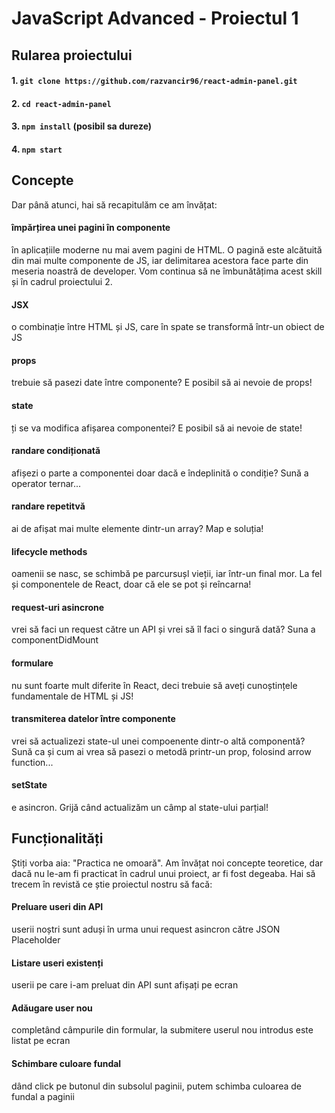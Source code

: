 # JavaScript Advanced - Proiectul 1

## Rularea proiectului

#### 1. `git clone https://github.com/razvancir96/react-admin-panel.git`

#### 2. `cd react-admin-panel`

#### 3. `npm install` (posibil sa dureze)

#### 4. `npm start`

## Concepte

Dar până atunci, hai să recapitulăm ce am învățat:

#### împărțirea unei pagini în componente 
în aplicațiile moderne nu mai avem pagini de HTML. O pagină este alcătuită din mai multe componente de JS, iar delimitarea acestora face parte din meseria noastră de developer. Vom continua să ne îmbunătățima acest skill și în cadrul proiectului 2.
#### JSX
o combinație între HTML și JS, care în spate se transformă într-un obiect de JS
#### props
trebuie să pasezi date între componente? E posibil să ai nevoie de props!
#### state
ți se va modifica afișarea componentei? E posibil să ai nevoie de state!
#### randare condiționată
afișezi o parte a componentei doar dacă e îndeplinită o condiție? Sună a operator ternar...
#### randare repetitvă
ai de afișat mai multe elemente dintr-un array? Map e soluția!
#### lifecycle methods
oamenii se nasc, se schimbă pe parcursușl vieții, iar într-un final mor. La fel și componentele de React, doar că ele se pot și reîncarna!
#### request-uri asincrone
vrei să faci un request către un API și vrei să îl faci o singură dată? Suna a componentDidMount
#### formulare
nu sunt foarte mult diferite în React, deci trebuie să aveți cunoștințele fundamentale de HTML și JS!
#### transmiterea datelor între componente
vrei să actualizezi state-ul unei compoenente dintr-o altă componentă? Sună ca și cum ai vrea să pasezi o metodă printr-un prop, folosind arrow function...
#### setState
e asincron. Grijă când actualizăm un câmp al state-ului parțial!

## Funcționalități

Știți vorba aia: "Practica ne omoară". Am învățat noi concepte teoretice, dar dacă nu le-am fi practicat în cadrul unui proiect, ar fi fost degeaba. Hai să trecem în revistă ce știe proiectul nostru să facă:

#### Preluare useri din API
userii noștri sunt aduși în urma unui request asincron către JSON Placeholder
#### Listare useri existenți
userii pe care i-am preluat din API sunt afișați pe ecran
#### Adăugare user nou
completând câmpurile din formular, la submitere userul nou introdus este listat pe ecran
#### Schimbare culoare fundal
dând click pe butonul din subsolul paginii, putem schimba culoarea de fundal a paginii